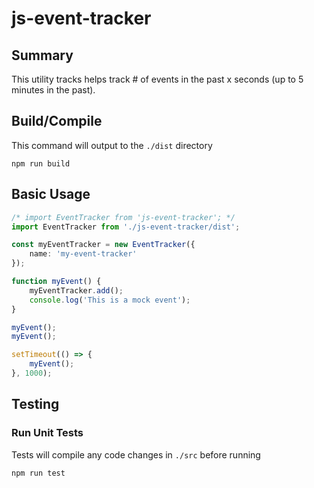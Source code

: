 # js-event-tracker
## Summary
This utility tracks helps track # of events in the past x seconds (up to 5 minutes in the past).

## Build/Compile
This command will output to the `./dist` directory
```
npm run build
```
## Basic Usage
```ts
/* import EventTracker from 'js-event-tracker'; */
import EventTracker from './js-event-tracker/dist';

const myEventTracker = new EventTracker({
    name: 'my-event-tracker'
});

function myEvent() {
    myEventTracker.add();
    console.log('This is a mock event');
}

myEvent();
myEvent();

setTimeout(() => {
    myEvent();
}, 1000);

```

## Testing
### Run Unit Tests
Tests will compile any code changes in `./src` before running
```
npm run test
```